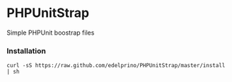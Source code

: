 # PHPUnitStrap
Simple PHPUnit boostrap files

### Installation
```
curl -sS https://raw.github.com/edelprino/PHPUnitStrap/master/install | sh
```

